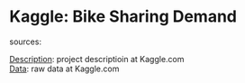 Kaggle: Bike Sharing Demand
==========================

sources:

[Description](http://www.kaggle.com/c/bike-sharing-demand): project descriptioin at Kaggle.com  
[Data](http://www.kaggle.com/c/bike-sharing-demand/data): raw data at Kaggle.com
